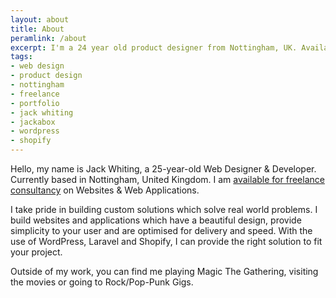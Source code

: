 ```yaml
---
layout: about
title: About
peramlink: /about
excerpt: I'm a 24 year old product designer from Nottingham, UK. Available for Freelance Work in Web Design, UI/UX and Front-End Development.
tags:
- web design
- product design
- nottingham
- freelance
- portfolio
- jack whiting
- jackabox
- wordpress
- shopify
---
```

Hello, my name is Jack Whiting, a 25-year-old Web Designer & Developer. Currently based in Nottingham, United Kingdom. I am <a href="{{ site.url }}/contact" title="Contact Me for Work">available for freelance consultancy</a> on Websites & Web Applications.

I take pride in building custom solutions which solve real world problems. I build websites and applications which have a beautiful design, provide simplicity to your user and are optimised for delivery and speed. With the use of WordPress, Laravel and Shopify, I can provide the right solution to fit your project.

Outside of my work, you can find me playing Magic The Gathering, visiting the movies or going to Rock/Pop-Punk Gigs. 
